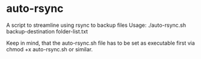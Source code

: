 # auto-rsync
A script to streamline using rsync to backup files
Usage: ./auto-rsync.sh backup-destination folder-list.txt

Keep in mind, that the auto-rsync.sh file has to be set as executable first via chmod +x auto-rsync.sh or similar.

